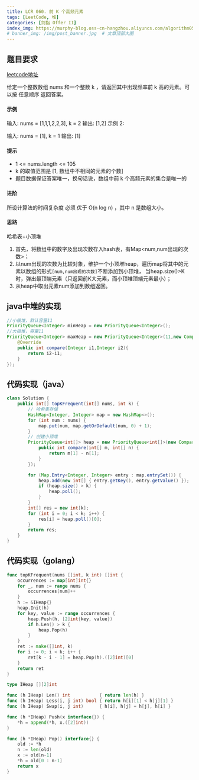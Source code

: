 ```yaml
---
title: LCR 060. 前 K 个高频元素
tags: [LeetCode, 堆]
categories: [剑指 Offer II]
index_img: https://murphy-blog.oss-cn-hangzhou.aliyuncs.com/algorithm059.png   # 封面图
# banner_img: /img/post_banner.jpg  # 文章顶部大图
---
```


## 题目要求

[leetcode地址](https://leetcode.cn/problems/g5c51o/description/?envType=study-plan-v2&envId=coding-interviews-special)

给定一个整数数组 nums 和一个整数 k ，请返回其中出现频率前 k 高的元素。可以按 任意顺序 返回答案。

#### 示例

输入: nums = [1,1,1,2,2,3], k = 2
输出: [1,2]
示例 2:

输入: nums = [1], k = 1
输出: [1]

#### 提示

- 1 <= nums.length <= 105
- k 的取值范围是 [1, 数组中不相同的元素的个数]
- 题目数据保证答案唯一，换句话说，数组中前 k 个高频元素的集合是唯一的

#### 进阶

所设计算法的时间复杂度 必须 优于 O(n log n) ，其中 n 是数组大小。

#### 思路

哈希表+小顶堆

1. 首先，将数组中的数字及出现次数存入hash表，有Map<num,num出现的次数>；
2. 以num出现的次数为比较对象，维护一个小顶堆heap，遍历map将其中的元素以数组的形式`[num,num出现的次数]`不断添加到小顶堆，
   当heap.size()>K时，弹出最顶端元素（只返回前K大元素，而小顶堆顶端元素最小）；
3. 从heap中取出元素num添加到数组返回。

## java中堆的实现

```java
//小根堆，默认容量11
PriorityQueue<Integer> minHeap = new PriorityQueue<Integer>();
//大根堆，容量11
PriorityQueue<Integer> maxHeap = new PriorityQueue<Integer>(11,new Comparator<Integer>(){
    @Override
    public int compare(Integer i1,Integer i2){
        return i2-i1;
    }
});
```

## 代码实现（java）

```java
class Solution {
    public int[] topKFrequent(int[] nums, int k) {
        // 哈希表存储
        HashMap<Integer, Integer> map = new HashMap<>();
        for (int num : nums) {
            map.put(num, map.getOrDefault(num, 0) + 1);
        }
        // 创建小顶堆
        PriorityQueue<int[]> heap = new PriorityQueue<int[]>(new Comparator<int[]>() {
            public int compare(int[] m, int[] n) {
                return m[1] - n[1];
            }
        });

        for (Map.Entry<Integer, Integer> entry : map.entrySet()) {
            heap.add(new int[] { entry.getKey(), entry.getValue() });
            if (heap.size() > k) {
                heap.poll();
            }
        }
        int[] res = new int[k];
        for (int i = 0; i < k; i++) {
            res[i] = heap.poll()[0];
        }
        return res;
    }
}
```

## 代码实现（golang）

```go
func topKFrequent(nums []int, k int) []int {
    occurrences := map[int]int{}
    for _, num := range nums {
        occurrences[num]++
    }
    h := &IHeap{}
    heap.Init(h)
    for key, value := range occurrences {
        heap.Push(h, [2]int{key, value})
        if h.Len() > k {
            heap.Pop(h)
        }
    }
    ret := make([]int, k)
    for i := 0; i < k; i++ {
        ret[k - i - 1] = heap.Pop(h).([2]int)[0]
    }
    return ret
}

type IHeap [][2]int

func (h IHeap) Len() int           { return len(h) }
func (h IHeap) Less(i, j int) bool { return h[i][1] < h[j][1] }
func (h IHeap) Swap(i, j int)      { h[i], h[j] = h[j], h[i] }

func (h *IHeap) Push(x interface{}) {
    *h = append(*h, x.([2]int))
}

func (h *IHeap) Pop() interface{} {
    old := *h
    n := len(old)
    x := old[n-1]
    *h = old[0 : n-1]
    return x
}
```
